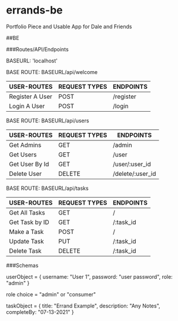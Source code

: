 # errands-be

Portfolio Piece and Usable App for Dale and Friends

##BE

###Routes/API/Endpoints

BASEURL: 'localhost'

BASE ROUTE: BASEURL/api/welcome

| USER-ROUTES     | REQUEST TYPES | ENDPOINTS |
| --------------- | ------------- | --------- |
| Register A User | POST          | /register |
| Login A User    | POST          | /login    |

BASE ROUTE: BASEURL/api/users

| USER-ROUTES    | REQUEST TYPES | ENDPOINTS        |
| -------------- | ------------- | ---------------- |
| Get Admins     | GET           | /admin           |
| Get Users      | GET           | /user            |
| Get User By Id | GET           | /user/:user_id   |
| Delete User    | DELETE        | /delete/:user_id |

BASE ROUTE: BASEURL/api/tasks

| USER-ROUTES    | REQUEST TYPES | ENDPOINTS |
| -------------- | ------------- | --------- |
| Get All Tasks  | GET           | /         |
| Get Task by ID | GET           | /:task_id |
| Make a Task    | POST          | /         |
| Update Task    | PUT           | /:task_id |
| Delete Task    | DELETE        | /:task_id |

###Schemas

userObject = {
username: "User 1",
password: "user password",
role: "admin"
}

role choice = "admin" or "consumer"

taskObject = {
title: "Errand Example",
description: "Any Notes",
completeBy: "07-13-2021"
}
